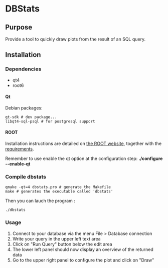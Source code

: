 # DBStats

## Purpose 

Provide a tool to quickly draw plots from the result of an SQL query. 

## Installation 

### Dependencies

- qt4
- root6

#### Qt 

Debian packages: 

    qt-sdk # dev package... 
    libqt4-sql-psql # for postgresql support

#### ROOT 

Installation instructions are detailed on [the ROOT website](https://root.cern.ch/root/html534/guides/users-guide/InstallandBuild.html), together with the [requirements](https://root.cern.ch/build-prerequisites).

Remember to use enable the qt option at the configuration step: **./configure --enable-qt**


### Compile dbstats 

    qmake -qt=4 dbstats.pro # generate the Makefile
    make # generates the executable called 'dbstats'

Then you can lauch the program : 

    ./dbstats


### Usage 

1. Connect to your database via the menu File > Database connection
2. Write your query in the upper left text area
3. Click on "Run Query" button below the edit area
4. The lower left panel should now display an overview of the returned data
5. Go to the upper right panel to configure the plot and click on "Draw"


